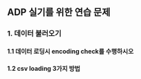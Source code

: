 ## ADP 실기를 위한 연습 문제
### 1. 데이터 불러오기
#### 1.1 데이터 로딩시 encoding check를 수행하시오
#### 1.2 csv loading 3가지 방법
